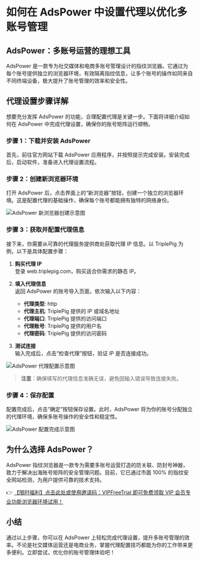 # 如何在 AdsPower 中设置代理以优化多账号管理

## AdsPower：多账号运营的理想工具

AdsPower 是一款专为社交媒体和电商多账号管理设计的指纹浏览器。它通过为每个账号提供独立的浏览器环境，有效隔离指纹信息，让多个账号的操作如同来自不同终端设备，极大提升了账号管理的效率和安全性。

## 代理设置步骤详解

想要充分发挥 AdsPower 的功能，合理配置代理是关键一步。下面将详细介绍如何在 AdsPower 中完成代理设置，确保你的账号矩阵运行顺畅。

### 步骤 1：下载并安装 AdsPower

首先，前往官方网站下载 AdsPower 应用程序，并按照提示完成安装。安装完成后，启动软件，准备进入代理设置流程。

### 步骤 2：创建新浏览器环境

打开 AdsPower 后，点击界面上的“新浏览器”按钮，创建一个独立的浏览器环境。这是配置代理的基础操作，确保每个账号都能拥有独特的网络身份。

![AdsPower 新浏览器创建示意图](https://198301.xyz/img/424839849548892.webp)

### 步骤 3：获取并配置代理信息

接下来，你需要从可靠的代理服务提供商处获取代理 IP 信息。以 TriplePig 为例，以下是具体配置步骤：

1. **购买代理 IP**  
   登录 web.triplepig.com，购买适合你需求的静态 IP。

2. **填入代理信息**  
   返回 AdsPower 的账号导入页面，依次输入以下内容：
   - **代理类型**: http  
   - **代理主机**: TriplePig 提供的 IP 或域名地址  
   - **代理端口**: TriplePig 提供的访问端口  
   - **代理账号**: TriplePig 提供的用户名  
   - **代理密码**: TriplePig 提供的访问密码  

3. **测试连接**  
   输入完成后，点击“检查代理”按钮，验证 IP 是否连接成功。

![AdsPower 代理配置示意图](https://198301.xyz/img/58385493595.webp)

> **注意**：确保填写的代理信息准确无误，避免因输入错误导致连接失败。

### 步骤 4：保存配置

配置完成后，点击“确定”按钮保存设置。此时，AdsPower 将为你的账号分配独立的代理环境，确保多账号操作的安全性和稳定性。

![AdsPower 配置完成示意图](https://198301.xyz/img/0419932623.webp)

## 为什么选择 AdsPower？

AdsPower 指纹浏览器是一款专为需要多账号运营打造的防关联、防封号神器，致力于解决出海账号矩阵的安全管理问题。目前，它已通过市面 100% 的指纹安全网站检测，为用户提供可靠的技术支持。

👉 [【限时福利】点击此处或使用邀请码：VIPFreeTrial 即可免费领取 VIP 会员专业功能浏览器环境试用！](https://bit.ly/adspower_free)

## 小结

通过以上步骤，你可以在 AdsPower 上轻松完成代理设置，提升多账号管理的效率。不论是社交媒体运营还是电商业务，掌握代理配置技巧都能为你的工作带来更多便利。立即尝试，优化你的账号管理体验吧！